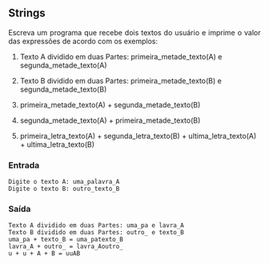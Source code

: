 ## Strings

<div style="text-align: justify"> 
Escreva um programa que recebe dois textos do usuário e imprime o valor das expressões de acordo com os exemplos:
</div>

1. Texto A dividido em duas Partes: primeira_metade_texto(A) e segunda_metade_texto(A)

2. Texto B dividido em duas Partes: primeira_metade_texto(B) e segunda_metade_texto(B)

3. primeira_metade_texto(A) + segunda_metade_texto(B)

4. segunda_metade_texto(A) + primeira_metade_texto(B)

5. primeira_letra_texto(A) + segunda_letra_texto(B) + ultima_letra_texto(A) + ultima_letra_texto(B)

### Entrada

```
Digite o texto A: uma_palavra_A
Digite o texto B: outro_texto_B
```

### Saída

```
Texto A dividido em duas Partes: uma_pa e lavra_A
Texto B dividido em duas Partes: outro_ e texto_B
uma_pa + texto_B = uma_patexto_B
lavra_A + outro_ = lavra_Aoutro_
u + u + A + B = uuAB
```
